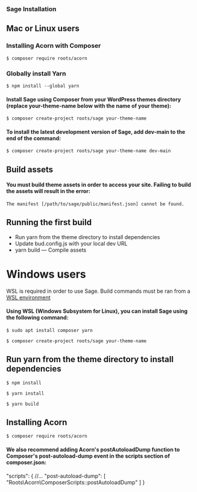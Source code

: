 
### Sage Installation

## Mac or Linux users

### Installing Acorn with Composer
    $ composer require roots/acorn

### Globally install Yarn
    $ npm install --global yarn

#### Install Sage using Composer from your WordPress themes directory (replace your-theme-name below with the name of your theme):
    $ composer create-project roots/sage your-theme-name

#### To install the latest development version of Sage, add dev-main to the end of the command:
    $ composer create-project roots/sage your-theme-name dev-main

## Build assets
#### You must build theme assets in order to access your site. Failing to build the assets will result in the error:
    The manifest [/path/to/sage/public/manifest.json] cannot be found.

## Running the first build
- Run yarn from the theme directory to install dependencies
- Update bud.config.js with your local dev URL
- yarn build — Compile assets





# Windows users

WSL is required in order to use Sage. Build commands must be ran from a  <a href="https://docs.microsoft.com/en-us/windows/wsl/">WSL environment</a>


#### Using WSL (Windows Subsystem for Linux), you can install Sage using the following command:

    $ sudo apt install composer yarn

    $ composer create-project roots/sage your-theme-name

## Run yarn from the theme directory to install dependencies

    $ npm install 

    $ yarn install
    
    $ yarn build 

## Installing Acorn

    $ composer require roots/acorn

#### We also recommend adding Acorn's postAutoloadDump function to Composer's post-autoload-dump event in the scripts section of composer.json:

"scripts": {
  //...
  "post-autoload-dump": [
    "Roots\\Acorn\\ComposerScripts::postAutoloadDump"
  ]
}



